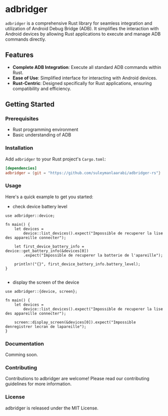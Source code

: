 # adbridger

`adbridger` is a comprehensive Rust library for seamless integration and utilization of Android Debug Bridge (ADB). It simplifies the interaction with Android devices by allowing Rust applications to execute and manage ADB commands directly.

## Features

- **Complete ADB Integration**: Execute all standard ADB commands within Rust.
- **Ease of Use**: Simplified interface for interacting with Android devices.
- **Rust-Centric**: Designed specifically for Rust applications, ensuring compatibility and efficiency.

## Getting Started

### Prerequisites

- Rust programming environment
- Basic understanding of ADB

### Installation

Add `adbridger` to your Rust project's `Cargo.toml`:

```toml
[dependencies]
adbridger = {git = "https://github.com/suleymanlaarabi/adbridger-rs"}
```

### Usage

Here's a quick example to get you started:

- check device battery level

```
use adbridger::device;

fn main() {
    let devices =
        device::list_devices().expect("Impossible de recuperer la lise des appareille connecter");

    let first_device_battery_info = device::get_battery_info(&devices[0])
        .expect("Impossible de recuperer la batterie de l'apareille");

    println!("{}", first_device_battery_info.battery_level);
}


```

- display the screen of the device

```
use adbridger::{device, screen};

fn main() {
    let devices =
        device::list_devices().expect("Impossible de recuperer la lise des appareille connecter");

    screen::display_screen(&devices[0]).expect("Impossible denregistrer lecran de lapareille");
}

```

### Documentation

Comming soon.

### Contributing

Contributions to adbridger are welcome! Please read our contributing guidelines for more information.

### License

adbridger is released under the MIT License.

